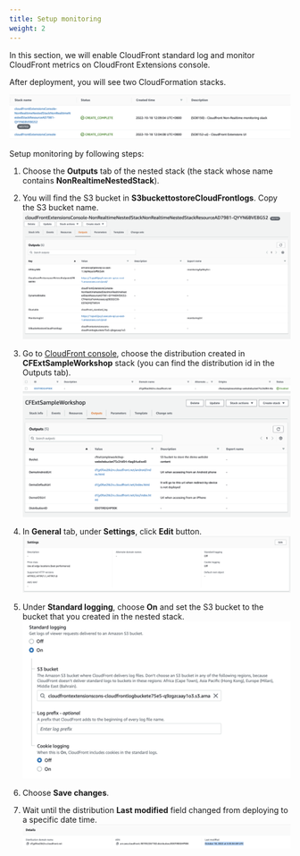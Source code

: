 ```yaml
---
title: Setup monitoring 
weight: 2
---
```


In this section, we will enable CloudFront standard log and monitor CloudFront metrics on CloudFront Extensions console.

After deployment, you will see two CloudFormation stacks.

![Console Stacks](../../images/console_stack.png)

Setup monitoring by following steps:

1. Choose the **Outputs** tab of the nested stack (the stack whose name contains **NonRealtimeNestedStack**).
2. You will find the S3 bucket in **S3buckettostoreCloudFrontlogs**. Copy the S3 bucket name.
   ![Nested Stacks](../../images/nested_stack.png)
3. Go to [CloudFront console](https://us-east-1.console.aws.amazon.com/cloudfront/v3/home?region=us-east-1#/distributions), choose the distribution created in **CFExtSampleWorkshop** stack (you can find the distribution id in the Outputs tab).
  ![Console Stacks](../../images/cf_dist_console.png)
  ![Console Stacks](../../images/sample_stack_output.png)
  

4. In **General** tab, under **Settings**, click **Edit** button.
  ![Console Stacks](../../images/cf_edit.png)

5. Under **Standard logging**, choose **On** and set the S3 bucket to the bucket that you created in the nested stack.
  ![Console Stacks](../../images/turn_on_logging.png)

6. Choose **Save changes**.
7. Wait until the distribution **Last modified** field changed from deploying to a specific date time.
  ![Console Stacks](../../images/last_modify.png)



